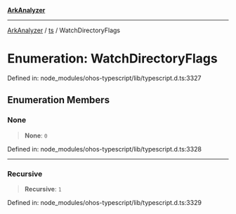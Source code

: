 [**ArkAnalyzer**](../../../../README.md)

***

[ArkAnalyzer](../../../../globals.md) / [ts](../README.md) / WatchDirectoryFlags

# Enumeration: WatchDirectoryFlags

Defined in: node\_modules/ohos-typescript/lib/typescript.d.ts:3327

## Enumeration Members

### None

> **None**: `0`

Defined in: node\_modules/ohos-typescript/lib/typescript.d.ts:3328

***

### Recursive

> **Recursive**: `1`

Defined in: node\_modules/ohos-typescript/lib/typescript.d.ts:3329
